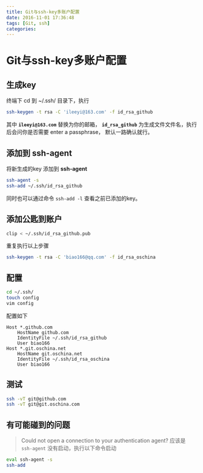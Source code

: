 ```yaml
---
title: Git与ssh-key多账户配置
date: 2016-11-01 17:36:48
tags: [Git, ssh]
categories:
---
```



# Git与ssh-key多账户配置
## 生成key
终端下 cd 到 ~/.ssh/ 目录下，执行
``` bash
ssh-keygen -t rsa -C 'ileeyi@163.com' -f id_rsa_github
```
其中 **`ileeyi@163.com`** 替换为你的邮箱， **`id_rsa_github`** 为生成文件文件名，执行后会问你是否需要 enter a passphrase， 默认一路确认就行。

## 添加到 ssh-agent
将新生成的key 添加到 **ssh-agent**
``` bash
ssh-agent -s
ssh-add ~/.ssh/id_rsa_github
```
同时也可以通过命令 `ssh-add -l` 查看之前已添加的key。

## 添加公匙到账户
``` bash
clip < ~/.ssh/id_rsa_github.pub
```
重复执行以上步骤
``` bash
ssh-keygen -t rsa -C 'biao166@qq.com' -f id_rsa_oschina
```
## 配置
``` bash
cd ~/.ssh/
touch config
vim config
```
配置如下
```
Host *.github.com
    HostName github.com
    IdentityFile ~/.ssh/id_rsa_github
    User biao166
Host *.git.oschina.net
    HostName git.oschina.net
    IdentityFile ~/.ssh/id_rsa_oschina
    User biao166
```
## 测试
``` bash
ssh -vT git@github.com
ssh -vT git@git.oschina.com
```
## 有可能碰到的问题
> Could not open a connection to your authentication agent?
应该是 `ssh-agent` 没有启动，执行以下命令启动
``` bash
eval ssh-agent -s
ssh-add
```